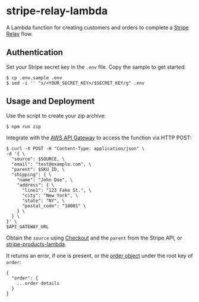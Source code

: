 # stripe-relay-lambda

A Lambda function for creating customers and orders to complete a [Stripe Relay](relay) flow.

## Authentication

Set your Stripe secret key in the `.env` file. Copy the sample to get started:

```
$ cp .env.sample .env
$ sed -i '' "s/<YOUR_SECRET_KEY>/$SECRET_KEY/g" .env
```

## Usage and Deployment

Use the script to create your zip archive:

```
$ npm run zip
```

Integrate with the [AWS API Gateway](gateway) to access the function via HTTP POST:

```
$ curl -X POST -H "Content-Type: application/json" \
-d '{ \
  "source": $SOURCE, \
  "email": "test@example.com", \
  "parent": $SKU_ID, \
  "shipping": { \
    "name": "John Doe", \
    "address": { \
      "line1": "123 Fake St.", \
      "city": "New York", \
      "state": "NY", \
      "postal_code": "10001" \
    } \
  } \
}' \
$API_GATEWAY_URL
```

Obtain the `source` using [Checkout](checkout) and the `parent` from the Stripe API, or [stripe-products-lambda](products-lambda).

It returns an error, if one is present, or the [order object](order) under the root key of `order`:

```
{
  "order": {
    ...order details
  }
}
```

[checkout]: https://stripe.com/docs/checkout
[gateway]: http://docs.aws.amazon.com/lambda/latest/dg/gs-amazon-gateway-integration.html
[order]: https://stripe.com/docs/api/node#order_object
[products-lambda]: https://github.com/TaylorBriggs/stripe-products-lambda
[relay]: https://stripe.com/docs/relay
